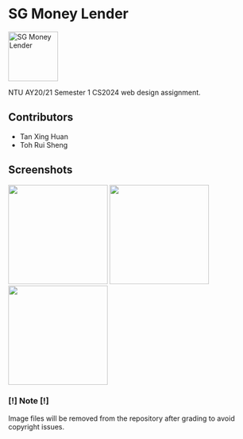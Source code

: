 # SG Money Lender

<p>
  <img src="https://github.com/tanxh34/sg-money-lender/blob/main/img/credit-vine-logo.png" height="100" alt="SG Money Lender" />
</p>

NTU AY20/21 Semester 1 CS2024 web design assignment.

## Contributors
- Tan Xing Huan
- Toh Rui Sheng

## Screenshots
<p>
  <img src="https://github.com/tanxh34/sg-money-lender/blob/main/screenshots/index.png" width="200" />
  <img src="https://github.com/tanxh34/sg-money-lender/blob/main/screenshots/personal-loan.png" width="200" />
  <img src="https://github.com/tanxh34/sg-money-lender/blob/main/screenshots/contact.png" width="200" />
</p>

### [!] Note [!]
Image files will be removed from the repository after grading to avoid copyright issues.
